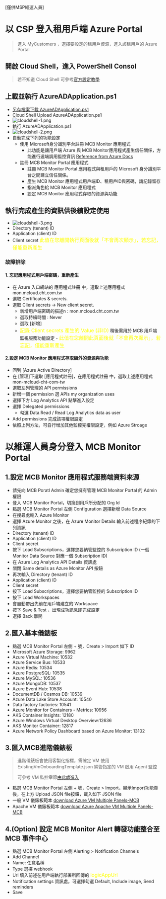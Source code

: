 [僅供MSP維運人員]

# 以 CSP 登入租用戶端 Azure Portal
> 進入 MyCustomers ，選擇要設定的租用戶資源，進入該租用戶的 Azure Portal
## 開啟 Cloud Shell，進入 PowerShell Consol
> 若不知道 Cloud Shell 可參考[官方設定教學](https://docs.microsoft.com/zh-tw/azure/cloud-shell/overview)

## 上載並執行 AzureADApplication.ps1
* [另存檔案下載 AzureADApplication.ps1](https%3A%2F%2Fraw.githubusercontent.com%2Fmcloud-support%2Farm%2Fmain%2Fworkspace%2FAzureADApplication.ps1)
* Cloud Shell Upload AzureADApplication.ps1
* ![cloudshell-1.png](snapshot/cloudshell-1.png)
* 執行 AzureADApplication.ps1
* ![cloudshell-2.png](snapshot/cloudshell-2.png)
* 自動完成下列的功能設定
  * 使用 Microsoft身分識別平台註冊 MCB Monitor 應用程式
    * 此功能是讓用戶端 Azure 與 MCB Monitor應用程式產生信任關係，方能進行遠端調用監控資訊 [Reference from Azure Docs](https://docs.microsoft.com/en-us/azure/active-directory/develop/quickstart-register-app)
  * 註冊 MCB Monitor Portal 應用程式
    * 註冊 MCB Monitor Portal 應用程式與租用戶的 Microsoft 身分識別平台之間建立信任關係。
    * 產生 MCB Monitor 應用程式用戶端ID、租用戶ID與密碼，請記錄留存
    * 指派角色給 MCB Monitor 應用程式
    * 設定 MCB Monitor 應用程式存取的資源與功能
## 執行完成產生的資訊供後續設定使用
- ![cloudshell-3.png](snapshot/cloudshell-3.png)
- Directory (tenant) ID
- Application (client) ID
- Client secret <font color=yellow size=3>此值在您離開執行頁面後就「不會再次顯示」，若忘記，僅能重新產生</font>


### 故障排除

#### 1. 忘記應用程式用戶端密碼，重新產生
- 在 Azure 入口網站的 應用程式註冊 中，選取上述應用程式 mon.mcloud.cht.com.tw
- 選取 Certificates & secrets.
- 選取 Client secrets -> New client secret.
  - 新增用戶端密碼的描述n : mon.mcloud.cht.com.tw
  - 選取持續時間 : Never
  - 選取 [新增] 
  - <font color=yellow size=3>記錄 Client secrets 產生的 Value (非ID)</font> 稍後需用於 MCB 用戶端監視服務功能設定 - <font color=yellow size=3>此值在您離開此頁面後就「不會再次顯示」，若忘記，僅能重新產生</font>
#### 2.設定 MCB Monitor 應用程式存取額外的資源與功能
- 回到 [Azure Active Directory] 
- 在 [管理]下選取 [應用程式註冊]，在應用程式註冊 中，選取上述應用程式 mon-mcloud-cht-com-tw
- 選取左列管理的 API permissions
- 新增一個 permission 選 APIs my organization uses
- 選擇下方 Log Analytics API 點擊進入設定
- 選擇 Delegated permissions
  - 勾選 Data.Read / Read Log Analytics data as user
- Add permissions 完成該項權限設定
- 依照上列方法，可自行增加其他監控完權限設定，例如 Azure Stroage

# 以維運人員身分登入 MCB Monitor Portal 
## 1.設定 MCB Monitor 應用程式服務端資料來源
- 請先向 MCB Poratl Admin 確定您擁有管理 MCB Monitor Portal 的 Admin 權限
- 登入 MCB Monitor Portal，切換到用戶所分配的 Org Id
- 點選 MCB Monitor Portal 左側 Configuration 選擇新增 Data Source
- 在搜尋處輸入 Azure Monitor
- 選擇 Azure Monitor 之後，在 Azure Monitor Details 輸入前述程序紀錄的下列資訊
- Directory (tenant) ID
- Application (client) ID
- Client secret
- 按下 Load Subscriptions，選擇您要納管監控的 Subscription ID (一個 Monitor Data Source 對應一個 Subscription ID)
- 在 Azure Log Analytics API Details 資訊處
- 關閉 Same details as Azure Monitor API 按鈕
- 再次輸入 Directory (tenant) ID
- Application (client) ID
- Client secret
- 按下 Load Subscriptions，選擇您要納管監控的 Subscription ID
- 按下 Load Workspaces
- 會自動帶出先前在用戶端建立的 Workspace
- 按下 Save & Test ，出現成功訊息即完成設定
- 選擇 Back 離開

## 2.匯入基本儀錶板
- 點選 MCB Monitor Portal 左側 + 號，Create > Import 如下 ID
- Microsoft Azure Storage: 9962
- Azure Virtual Machine: 10532
- Azure Service Bus: 10533
- Azure Redis: 10534
- Azure PostgreSQL: 10535
- Azure MySQL: 10536
- Azure MongoDB: 10537
- Azure Event Hub: 10538
- DocumentDB / Cosmos DB: 10539
- Azure Data Lake Store Account: 10540
- Data factory factories: 10541
- Azure Monitor for Containers - Metrics: 10956
- AKS Container Insights: 12180
- Azure Windows Virtual Desktop Overview:12636
- AKS Monitor Container: 12817
- Azure Network Policy Dashboard based on Azure Monitor: 13102

## 3.匯入MCB進階儀錶板
> 進階儀錶板會使用客製化指標，需確定 VM 使用 ExistingVmOnboardingTemplate.json 納管指定的 VM 啟用 Agent 監控 </p>
> 可參考 VM 監控章節[由此處進入](https://github.com/mcloud-support/arm/tree/main/alert/vm/README.md)
- 點選 MCB Monitor Portal 左側 + 號，Create > Import，顯示Import功能頁後，在上方 Upload JSON file按鈕，載入如下 JSON file
- 一般 VM 儀錶板範本 [download Azure VM Multiple Panels-MCB](https://raw.githubusercontent.com/mcloud-support/arm/main/dashboard/Azure%20VM%20Multiple%20Panels-MCB.json) 
- Apache VM 儀錶板範本 [download Azure Apache VM Multiple Panels-MCB](https://raw.githubusercontent.com/mcloud-support/arm/main/dashboard/Azure%20Apache%20VM%20Multiple%20Panels-MCB.json) 

## 4.(Option) 設定 MCB Monitor Alert 轉發功能整合至 MCB 事件中心
- 點選 MCB Monitor Portal 左側 Alerting > Notification Channels
- Add Channel
- Name: 任意名稱
- Type 選擇 webhook
- Url 填入前述在用戶端執行部署所回傳的 <font color=yellow size=3>logicAppUrl</font>
- Notification settings 資訊處，可選擇勾選 Default, Include image, Send reminders
- Save
